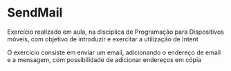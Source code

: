 # SendMail
Exercício realizado em aula, na disciplica de Programação para Dispositivos móveis, com objetivo de 
introduzir e exercitar a utilização de Intent

O exercício consiste em enviar um email, adicionando o endereço de email e a mensagem, com 
possibilidade de adicionar endereços em cópia
